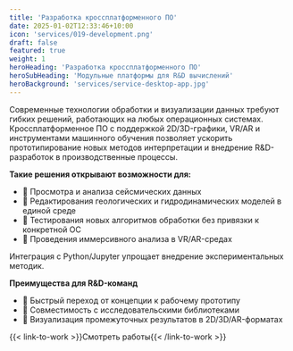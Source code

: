 ```yaml
---
title: 'Разработка кроссплатформенного ПО'
date: 2025-01-02T12:33:46+10:00
icon: 'services/019-development.png'
draft: false
featured: true
weight: 1
heroHeading: 'Разработка кроссплатформенного ПО'
heroSubHeading: 'Модульные платформы для R&D вычислений'
heroBackground: 'services/service-desktop-app.jpg'
---
```


Современные технологии обработки и визуализации данных требуют гибких решений, работающих на любых операционных системах. Кроссплатформенное ПО с поддержкой 2D/3D-графики, VR/AR и инструментами машинного обучения позволяет ускорить прототипирование новых методов интерпретации и внедрение R&D-разработок в производственные процессы.

**Такие решения открывают возможности для:**

- 🔹 Просмотра и анализа сейсмических данных
- 🔹 Редактирования геологических и гидродинамических моделей в единой среде
- 🔹 Тестирования новых алгоритмов обработки без привязки к конкретной ОС
- 🔹 Проведения иммерсивного анализа в VR/AR-средах

Интеграция с Python/Jupyter упрощает внедрение экспериментальных методик.

**Преимущества для R&D-команд**

- 🔹 Быстрый переход от концепции к рабочему прототипу
- 🔹 Совместимость с исследовательскими библиотеками
- 🔹 Визуализация промежуточных результатов в 2D/3D/AR-форматах

{{< link-to-work >}}Смотреть работы{{< /link-to-work >}}